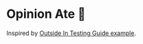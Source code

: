 # Opinion Ate 🥘

Inspired by [Outside In Testing Guide example](https://outsidein.dev/react/#tech-stack).
